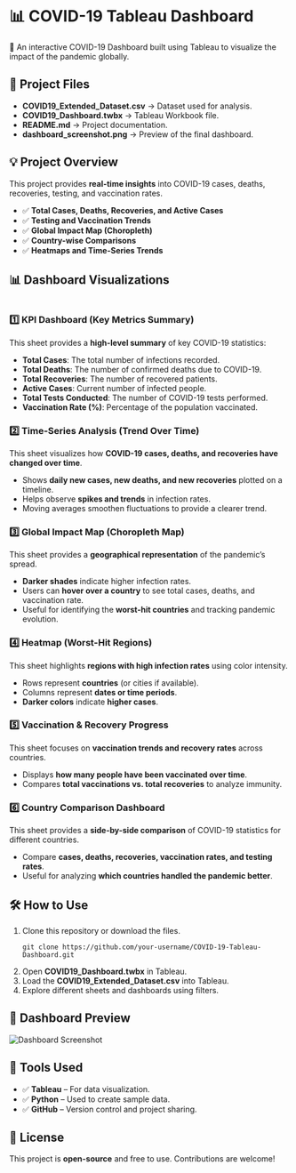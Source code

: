 <html>
<body>

<h1>📊 COVID-19 Tableau Dashboard</h1>
<p>🚀 An interactive COVID-19 Dashboard built using Tableau to visualize the impact of the pandemic globally.</p>

<h2>📁 Project Files</h2>
<ul>
    <li><strong>COVID19_Extended_Dataset.csv</strong> → Dataset used for analysis.</li>
    <li><strong>COVID19_Dashboard.twbx</strong> → Tableau Workbook file.</li>
    <li><strong>README.md</strong> → Project documentation.</li>
    <li><strong>dashboard_screenshot.png</strong> → Preview of the final dashboard.</li>
</ul>

<h2>💡 Project Overview</h2>
<p>This project provides <strong>real-time insights</strong> into COVID-19 cases, deaths, recoveries, testing, and vaccination rates.</p>
<ul>
    <li>✅ <strong>Total Cases, Deaths, Recoveries, and Active Cases</strong></li>
    <li>✅ <strong>Testing and Vaccination Trends</strong></li>
    <li>✅ <strong>Global Impact Map (Choropleth)</strong></li>
    <li>✅ <strong>Country-wise Comparisons</strong></li>
    <li>✅ <strong>Heatmaps and Time-Series Trends</strong></li>
</ul>

<h2>📊 Dashboard Visualizations</h2>
<img>
<h3>1️⃣ KPI Dashboard (Key Metrics Summary)</h3>
<p>This sheet provides a <strong>high-level summary</strong> of key COVID-19 statistics:</p>
<ul>
    <li><strong>Total Cases</strong>: The total number of infections recorded.</li>
    <li><strong>Total Deaths</strong>: The number of confirmed deaths due to COVID-19.</li>
    <li><strong>Total Recoveries</strong>: The number of recovered patients.</li>
    <li><strong>Active Cases</strong>: Current number of infected people.</li>
    <li><strong>Total Tests Conducted</strong>: The number of COVID-19 tests performed.</li>
    <li><strong>Vaccination Rate (%)</strong>: Percentage of the population vaccinated.</li>
</ul>

<h3>2️⃣ Time-Series Analysis (Trend Over Time)</h3>
<p>This sheet visualizes how <strong>COVID-19 cases, deaths, and recoveries have changed over time</strong>.</p>
<ul>
    <li>Shows <strong>daily new cases, new deaths, and new recoveries</strong> plotted on a timeline.</li>
    <li>Helps observe <strong>spikes and trends</strong> in infection rates.</li>
    <li>Moving averages smoothen fluctuations to provide a clearer trend.</li>
</ul>

<h3>3️⃣ Global Impact Map (Choropleth Map)</h3>
<p>This sheet provides a <strong>geographical representation</strong> of the pandemic’s spread.</p>
<ul>
    <li><strong>Darker shades</strong> indicate higher infection rates.</li>
    <li>Users can <strong>hover over a country</strong> to see total cases, deaths, and vaccination rate.</li>
    <li>Useful for identifying the <strong>worst-hit countries</strong> and tracking pandemic evolution.</li>
</ul>

<h3>4️⃣ Heatmap (Worst-Hit Regions)</h3>
<p>This sheet highlights <strong>regions with high infection rates</strong> using color intensity.</p>
<ul>
    <li>Rows represent <strong>countries</strong> (or cities if available).</li>
    <li>Columns represent <strong>dates or time periods</strong>.</li>
    <li><strong>Darker colors</strong> indicate <strong>higher cases</strong>.</li>
</ul>

<h3>5️⃣ Vaccination & Recovery Progress</h3>
<p>This sheet focuses on <strong>vaccination trends and recovery rates</strong> across countries.</p>
<ul>
    <li>Displays <strong>how many people have been vaccinated over time</strong>.</li>
    <li>Compares <strong>total vaccinations vs. total recoveries</strong> to analyze immunity.</li>
</ul>

<h3>6️⃣ Country Comparison Dashboard</h3>
<p>This sheet provides a <strong>side-by-side comparison</strong> of COVID-19 statistics for different countries.</p>
<ul>
    <li>Compare <strong>cases, deaths, recoveries, vaccination rates, and testing rates</strong>.</li>
    <li>Useful for analyzing <strong>which countries handled the pandemic better</strong>.</li>
</ul>

<h2>🛠️ How to Use</h2>
<ol>
    <li>Clone this repository or download the files.</li>
    <pre><code>git clone https://github.com/your-username/COVID-19-Tableau-Dashboard.git</code></pre>
    <li>Open <strong>COVID19_Dashboard.twbx</strong> in Tableau.</li>
    <li>Load the <strong>COVID19_Extended_Dataset.csv</strong> into Tableau.</li>
    <li>Explore different sheets and dashboards using filters.</li>
</ol>

<h2>📸 Dashboard Preview</h2>
<p><img src="C:\Users\hp\OneDrive\Desktop\git corona\dashboard full.png" alt="Dashboard Screenshot"></p>

<h2>📌 Tools Used</h2>
<ul>
    <li>✅ <strong>Tableau</strong> – For data visualization.</li>
    <li>✅ <strong>Python</strong> – Used to create sample data.</li>
    <li>✅ <strong>GitHub</strong> – Version control and project sharing.</li>
</ul>

<h2>📜 License</h2>
<p>This project is <strong>open-source</strong> and free to use. Contributions are welcome!</p>

</body>
</html>
